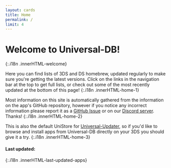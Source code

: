 ```yaml
---
layout: cards
title: Home
permalink: /
limit: 4
---
```


# Welcome to Universal-DB!
{:.i18n .innerHTML-welcome}

Here you can find lists of 3DS and DS homebrew, updated regularly to make sure you're getting the latest versions. Click on the links in the navigation bar at the top to get full lists, or check out some of the most recently updated at the bottom of this page!
{:.i18n .innerHTML-home-1}

Most information on this site is automatically gathered from the information on the app's GitHub repository, however if you notice any incorrect information please report it as a [GitHub Issue](https://github.com/Universal-Team/db/issues/new) or on our [Discord server](https://universal-team.net/discord). Thanks!
{:.i18n .innerHTML-home-2}

This is also the default UniStore for [Universal-Updater](/3ds/universal-updater), so if you'd like to browse and install apps from Universal-DB directly on your 3DS you should give it a try.
{:.i18n .innerHTML-home-3}

#### Last updated:
{:.i18n .innerHTML-last-updated-apps}
